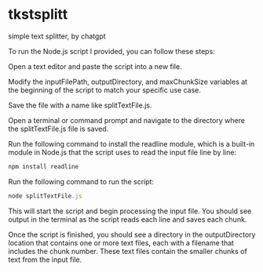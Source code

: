 # tkstsplitt
simple text splitter, by chatgpt

To run the Node.js script I provided, you can follow these steps:

Open a text editor and paste the script into a new file.

Modify the inputFilePath, outputDirectory, and maxChunkSize variables at the beginning of the script to match your specific use case.

Save the file with a name like splitTextFile.js.

Open a terminal or command prompt and navigate to the directory where the splitTextFile.js file is saved.

Run the following command to install the readline module, which is a built-in module in Node.js that the script uses to read the input file line by line:

``` javascript
npm install readline
```

Run the following command to run the script:

``` javascript
node splitTextFile.js
``` 

This will start the script and begin processing the input file. You should see output in the terminal as the script reads each line and saves each chunk.

Once the script is finished, you should see a directory in the outputDirectory location that contains one or more text files, each with a filename that includes the chunk number. These text files contain the smaller chunks of text from the input file.